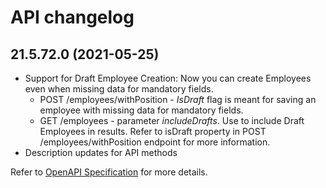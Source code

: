 # API changelog
## 21.5.72.0 (2021-05-25)
- Support for Draft Employee Creation: Now you can create Employees even when missing data for mandatory fields. 
  - POST /employees/withPosition - *IsDraft* flag is meant for saving an employee with missing data for mandatory fields. 
  - GET /employees - parameter *includeDrafts*. Use to include Draft Employees in results. Refer to isDraft property in POST /employees/withPosition endpoint for more information.
- Description updates for API methods 

Refer to [OpenAPI Specification](http://docs.employeeapi.employeecore.hrm.visma.net/) for more details. 